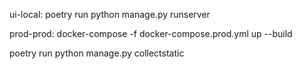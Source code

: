 ui-local: poetry run python manage.py runserver

prod-prod: docker-compose -f docker-compose.prod.yml up --build

poetry run python manage.py collectstatic